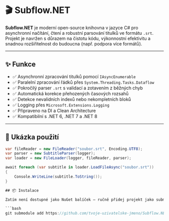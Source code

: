 # 🎬 Subflow.NET

**Subflow.NET** je moderní open-source knihovna v jazyce C# pro asynchronní načítání, čtení a robustní parsování titulků ve formátu `.srt`. Projekt je navržen s důrazem na čistotu kódu, výkonnostní efektivitu a snadnou rozšiřitelnost do budoucna (např. podpora více formátů).

---

## ✨ Funkce

- ✅ Asynchronní zpracování titulků pomocí `IAsyncEnumerable`
- ✅ Paralelní zpracování řádků přes `System.Threading.Tasks.Dataflow`
- ✅ Pokročilý parser `.srt` s validací a zotavením z běžných chyb
- ✅ Automatická korekce přehozených časových rozsahů
- ✅ Detekce nevalidních indexů nebo nekompletních bloků
- ✅ Logging přes `Microsoft.Extensions.Logging`
- ✅ Připraveno na DI a Clean Architecture
- ✅ Kompatibilní s .NET 6, .NET 7 a .NET 8

---

## 🚀 Ukázka použití

```csharp
var fileReader = new FileReader("soubor.srt", Encoding.UTF8);
var parser = new SubtitleParser(logger);
var loader = new FileLoader(logger, fileReader, parser);

await foreach (var subtitle in loader.LoadFileAsync("soubor.srt"))
{
    Console.WriteLine(subtitle.ToString());
}

## 📦 Instalace

Zatím není dostupné jako NuGet balíček – ručně přidej projekt jako submodul nebo přímou referenci do svého řešení:

```bash
git submodule add https://github.com/tvoje-uzivatelske-jmeno/Subflow.NET.git

